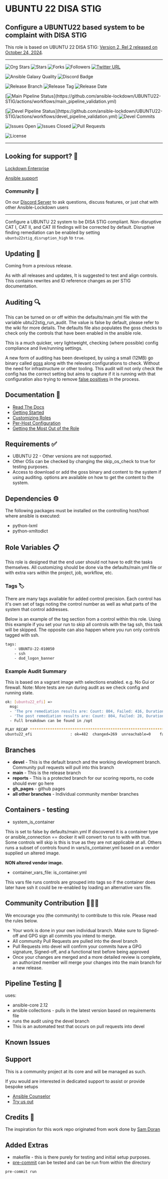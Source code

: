 # UBUNTU 22 DISA STIG

## Configure a UBUNTU22 based system to be complaint with DISA STIG

This role is based on UBUNTU 22 DISA STIG: [Version 2, Rel 2 released on October 24, 2024](https://dl.dod.cyber.mil/wp-content/uploads/stigs/U_UBUNTU_22_V2R2_STIG.zip).

---

![Org Stars](https://img.shields.io/github/stars/ansible-lockdown?label=Org%20Stars&style=social)
![Stars](https://img.shields.io/github/stars/ansible-lockdown/ubuntu22-stig?label=Repo%20Stars&style=social)
![Forks](https://img.shields.io/github/forks/ansible-lockdown/ubuntu22-stig?style=social)
![Followers](https://img.shields.io/github/followers/ansible-lockdown?style=social)
[![Twitter URL](https://img.shields.io/twitter/url/https/twitter.com/AnsibleLockdown.svg?style=social&label=Follow%20%40AnsibleLockdown)](https://twitter.com/AnsibleLockdown)

![Ansible Galaxy Quality](https://img.shields.io/ansible/quality/56380?label=Quality&&logo=ansible)
![Discord Badge](https://img.shields.io/discord/925818806838919229?logo=discord)

![Release Branch](https://img.shields.io/badge/Release%20Branch-Main-brightgreen)
![Release Tag](https://img.shields.io/github/v/release/ansible-lockdown/UBUNTU22-STIG)
![Release Date](https://img.shields.io/github/release-date/ansible-lockdown/UBUNTU22-STIG)

[![Main Pipeline Status](https://github.com/ansible-lockdown/UBUNTU22-STIG/actions/workflows/main_pipeline_validation.yml/badge.svg?)](https://github.com/ansible-lockdown/UBUNTU22-STIG/actions/workflows/main_pipeline_validation.yml)

[![Devel Pipeline Status](https://github.com/ansible-lockdown/UBUNTU22-STIG/actions/workflows/devel_pipeline_validation.yml/badge.svg?)](https://github.com/ansible-lockdown/UBUNTU22-STIG/actions/workflows/devel_pipeline_validation.yml)
![Devel Commits](https://img.shields.io/github/commit-activity/m/ansible-lockdown/UBUNTU22-STIG/devel?color=dark%20green&label=Devel%20Branch%20Commits)

![Issues Open](https://img.shields.io/github/issues-raw/ansible-lockdown/UBUNTU22-STIG?label=Open%20Issues)
![Issues Closed](https://img.shields.io/github/issues-closed-raw/ansible-lockdown/UBUNTU22-STIG?label=Closed%20Issues&&color=success)
![Pull Requests](https://img.shields.io/github/issues-pr/ansible-lockdown/UBUNTU22-STIG?label=Pull%20Requests)

![License](https://img.shields.io/github/license/ansible-lockdown/UBUNTU22-STIG?label=License)

---

## Looking for support? 🤝

[Lockdown Enterprise](https://www.lockdownenterprise.com#GH_AL_UB22_stig)

[Ansible support](https://www.mindpointgroup.com/cybersecurity-products/ansible-counselor#GH_AL_UB22_stig)

### Community 💬

On our [Discord Server](https://www.lockdownenterprise.com/discord) to ask questions, discuss features, or just chat with other Ansible-Lockdown users

---

Configure a UBUNTU 22 system to be DISA STIG compliant.
Non-disruptive CAT I, CAT II, and CAT III findings will be corrected by default.
Disruptive finding remediation can be enabled by setting `ubuntu22stig_disruption_high` to `true`.

## Updating 🔄

Coming from a previous release.

As with all releases and updates, It is suggested to test and align controls.
This contains rewrites and ID reference changes as per STIG documentation.

## Auditing 🔍

This can be turned on or off within the defaults/main.yml file with the variable ubtu22stig_run_audit. The value is false by default, please refer to the wiki for more details. The defaults file also populates the goss checks to check only the controls that have been enabled in the ansible role.

This is a much quicker, very lightweight, checking (where possible) config compliance and live/running settings.

A new form of auditing has been developed, by using a small (12MB) go binary called [goss](https://github.com/goss-org/goss) along with the relevant configurations to check. Without the need for infrastructure or other tooling.
This audit will not only check the config has the correct setting but aims to capture if it is running with that configuration also trying to remove [false positives](https://www.mindpointgroup.com/blog/is-compliance-scanning-still-relevant/) in the process.

## Documentation 📖

- [Read The Docs](https://ansible-lockdown.readthedocs.io/en/latest/)
- [Getting Started](https://www.lockdownenterprise.com/docs/getting-started-with-lockdown#GH_AL_UB22_stig)
- [Customizing Roles](https://www.lockdownenterprise.com/docs/customizing-lockdown-enterprise#GH_AL_UB22_stig)
- [Per-Host Configuration](https://www.lockdownenterprise.com/docs/per-host-lockdown-enterprise-configuration#GH_AL_UB22_stig)
- [Getting the Most Out of the Role](https://www.lockdownenterprise.com/docs/get-the-most-out-of-lockdown-enterprise#GH_AL_UB22_stig)

## Requirements ✅

- UBUNTU 22 - Other versions are not supported.
- Other OSs can be checked by changing the skip_os_check to true for testing purposes.
- Access to download or add the goss binary and content to the system if using auditing. options are available on how to get the content to the system.

## Dependencies ⚙️

The following packages must be installed on the controlling host/host where ansible is executed:

- python-lxml
- python-xmltodict

## Role Variables 📋

This role is designed that the end user should not have to edit the tasks themselves. All customizing should be done via the defaults/main.yml file or with extra vars within the project, job, workflow, etc.

### Tags 🏷️

There are many tags available for added control precision. Each control has it's own set of tags noting the control number as well as what parts of the system that control addresses.

Below is an example of the tag section from a control within this role. Using this example if you set your run to skip all controls with the tag ssh, this task will be skipped. The
opposite can also happen where you run only controls tagged with ssh.

```sh
tags:
    - UBUNTU-22-010050
    - ssh
    - dod_logon_banner
```

### Example Audit Summary

This is based on a vagrant image with selections enabled. e.g. No Gui or firewall.
Note: More tests are run during audit as we check config and running state.

```sh
ok: [ubuntu22_efi] =>
  msg:
  - 'The pre remediation results are: Count: 804, Failed: 416, Duration: 6.488s.'
  - 'The post remediation results are: Count: 804, Failed: 28, Duration: 68.687s.'
  - Full breakdown can be found in /opt

PLAY RECAP ****************************************************************************************************************
ubuntu22_efi                 : ok=482  changed=269  unreachable=0    failed=0    skipped=207  rescued=0    ignored=0
```

## Branches

- **devel** - This is the default branch and the working development branch. Community pull requests will pull into this branch
- **main** - This is the release branch
- **reports** - This is a protected branch for our scoring reports, no code should ever go here
- **gh_pages** - github pages
- **all other branches** - Individual community member branches

## Containers - testing

- system_is_container

This is set to false by defaults/main.yml
If discovered it is a container type or ansible_connection == docker it will convert to run to with with true.
Some controls will skip is this is true as they are not applicable at all. Others runs a subset of controls found in vars/is_container.yml based on a vendor supplied un altered image.

**NON altered vendor image.**

- container_vars_file: is_container.yml

This vars file runs controls are grouped into tags so if the container does later have ssh it could be re-enabled by loading an alternative vars file.

## Community Contribution 🧑‍🤝‍🧑

We encourage you (the community) to contribute to this role. Please read the rules below.

- Your work is done in your own individual branch. Make sure to Signed-off and GPG sign all commits you intend to merge.
- All community Pull Requests are pulled into the devel branch
- Pull Requests into devel will confirm your commits have a GPG signature, Signed-off, and a functional test before being approved
- Once your changes are merged and a more detailed review is complete, an authorized member will merge your changes into the main branch for a new release.

## Pipeline Testing 🔄

uses:

- ansible-core 2.12
- ansible collections - pulls in the latest version based on requirements file
- runs the audit using the devel branch
- This is an automated test that occurs on pull requests into devel

## Known Issues

## Support

This is a community project at its core and will be managed as such.

If you would are interested in dedicated support to assist or provide bespoke setups

- [Ansible Counselor](https://www.mindpointgroup.com/products/ansible-counselor-on-demand-ansible-services-and-consulting/)
- [Try us out](https://engage.mindpointgroup.com/try-ansible-counselor)

## Credits 🙏

The inspiration for this work repo originated from work done by [Sam Doran](https://github.com/samdoran/ansible-role-stig)

## Added Extras

- makefile - this is there purely for testing and initial setup purposes.
- [pre-commit](https://pre-commit.com) can be tested and can be run from within the directory

```sh
pre-commit run
```
